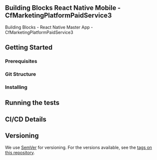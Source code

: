## Building Blocks React Native Mobile -  CfMarketingPlatformPaidService3

Building Blocks - React Native Master App - CfMarketingPlatformPaidService3

## Getting Started

### Prerequisites

### Git Structure

### Installing

## Running the tests

## CI/CD Details

## Versioning

We use [SemVer](http://semver.org/) for versioning. For the versions available, see the [tags on this repository](https://github.com/your/project/tags).